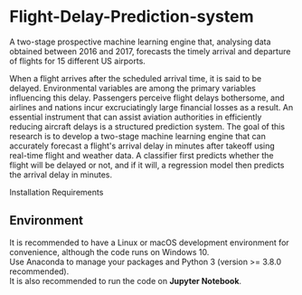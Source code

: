 # Flight-Delay-Prediction-system
A two-stage prospective machine learning engine that, analysing data obtained between 2016 and 2017, forecasts the timely arrival and departure of flights for 15 different US airports.


When a flight arrives after the scheduled arrival time, it is said to be delayed. Environmental variables are among the primary variables influencing this delay. Passengers perceive flight delays bothersome, and airlines and nations incur excruciatingly large financial losses as a result. An essential instrument that can assist aviation authorities in efficiently reducing aircraft delays is a structured prediction system. The goal of this research is to develop a two-stage machine learning engine that can accurately forecast a flight's arrival delay in minutes after takeoff using real-time flight and weather data. A classifier first predicts whether the flight will be delayed or not, and if it will, a regression model then predicts the arrival delay in minutes.


 Installation Requirements
## Environment
It is recommended to have a Linux or macOS development environment for convenience, although the code runs on Windows 10. <br>
Use Anaconda to manage your packages and Python 3 (version >= 3.8.0 recommended). <br>
It is also recommended to run the code on <strong>Jupyter Notebook</strong>.
